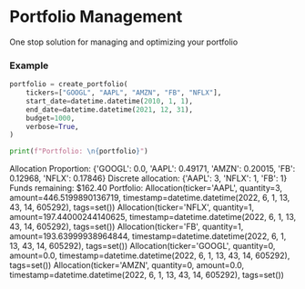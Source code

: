 # Portfolio Management
One stop solution for managing and optimizing your portfolio

### Example

```python
portfolio = create_portfolio(
    tickers=["GOOGL", "AAPL", "AMZN", "FB", "NFLX"],
    start_date=datetime.datetime(2010, 1, 1),
    end_date=datetime.datetime(2021, 12, 31),
    budget=1000,
    verbose=True,
)

print(f"Portfolio: \n{portfolio}")
```
Allocation Proportion: {'GOOGL': 0.0, 'AAPL': 0.49171, 'AMZN': 0.20015, 'FB': 0.12968, 'NFLX': 0.17846}
Discrete allocation: {'AAPL': 3, 'NFLX': 1, 'FB': 1}
Funds remaining: $162.40
Portfolio:
Allocation(ticker='AAPL', quantity=3, amount=446.5199890136719, timestamp=datetime.datetime(2022, 6, 1, 13, 43, 14, 605292), tags=set())
Allocation(ticker='NFLX', quantity=1, amount=197.44000244140625, timestamp=datetime.datetime(2022, 6, 1, 13, 43, 14, 605292), tags=set())
Allocation(ticker='FB', quantity=1, amount=193.63999938964844, timestamp=datetime.datetime(2022, 6, 1, 13, 43, 14, 605292), tags=set())
Allocation(ticker='GOOGL', quantity=0, amount=0.0, timestamp=datetime.datetime(2022, 6, 1, 13, 43, 14, 605292), tags=set())
Allocation(ticker='AMZN', quantity=0, amount=0.0, timestamp=datetime.datetime(2022, 6, 1, 13, 43, 14, 605292), tags=set())
